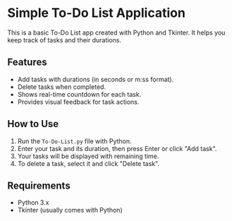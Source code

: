 # Simple To-Do List Application

This is a basic To-Do List app created with Python and Tkinter. It helps you keep track of tasks and their durations.

## Features

- Add tasks with durations (in seconds or m:ss format).
- Delete tasks when completed.
- Shows real-time countdown for each task.
- Provides visual feedback for task actions.

## How to Use

1. Run the `To-Do-List.py` file with Python.
2. Enter your task and its duration, then press Enter or click "Add task".
3. Your tasks will be displayed with remaining time.
4. To delete a task, select it and click "Delete task".

## Requirements

- Python 3.x
- Tkinter (usually comes with Python)

